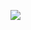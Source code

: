 ![](https://user-images.githubusercontent.com/4385327/277664448-d02173b8-df8f-4c4e-9a16-9e86e07dfc25.jpg)
